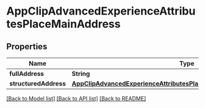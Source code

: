 # AppClipAdvancedExperienceAttributesPlaceMainAddress

## Properties
Name | Type | Description | Notes
------------ | ------------- | ------------- | -------------
**fullAddress** | **String** |  | [optional] 
**structuredAddress** | [**AppClipAdvancedExperienceAttributesPlaceMainAddressStructuredAddress**](AppClipAdvancedExperienceAttributesPlaceMainAddressStructuredAddress.md) |  | [optional] 

[[Back to Model list]](../README.md#documentation-for-models) [[Back to API list]](../README.md#documentation-for-api-endpoints) [[Back to README]](../README.md)


